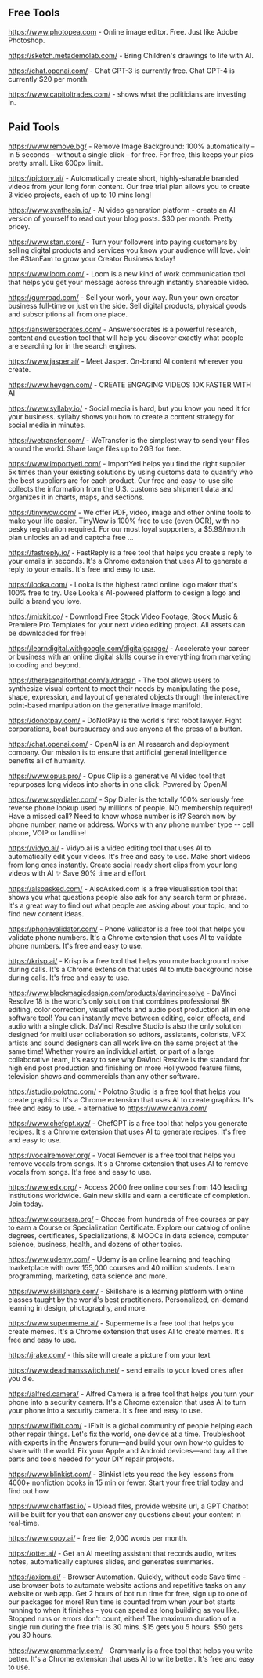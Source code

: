 ## Free Tools

https://www.photopea.com - Online image editor. Free. Just like Adobe Photoshop.

https://sketch.metademolab.com/ - Bring Children's drawings to life with AI.

https://chat.openai.com/ - Chat GPT-3 is currently free. Chat GPT-4 is currently $20 per month.

https://www.capitoltrades.com/ - shows what the politicians are investing in.

## Paid Tools

https://www.remove.bg/ - Remove Image Background: 100% automatically – in 5 seconds – without a single click – for free. For free, this keeps your pics pretty small. Like 600px limit.

https://pictory.ai/ - Automatically create short, highly-sharable branded videos from your long form content. Our free trial plan allows you to create 3 video projects, each of up to 10 mins long!

https://www.synthesia.io/ - AI video generation platform - create an AI version of yourself to read out your blog posts. $30 per month. Pretty pricey.

https://www.stan.store/ - Turn your followers into paying customers by selling digital products and services you know your audience will love. Join the #StanFam to grow your Creator Business today!

https://www.loom.com/ - Loom is a new kind of work communication tool that helps you get your message across through instantly shareable video.

https://gumroad.com/ - Sell your work, your way. Run your own creator business full-time or just on the side. Sell digital products, physical goods and subscriptions all from one place.

https://answersocrates.com/ - Answersocrates is a powerful research, content and question tool that will help you discover exactly what people are searching for in the search engines.

https://www.jasper.ai/ - Meet Jasper. On-brand AI content wherever you create.

https://www.heygen.com/ - CREATE ENGAGING VIDEOS 10X FASTER WITH AI

https://www.syllaby.io/ - Social media is hard, but you know you need it for your business.
syllaby shows you how to create a content strategy for social media in minutes.

https://wetransfer.com/ - WeTransfer is the simplest way to send your files around the world. Share large files up to 2GB for free.

https://www.importyeti.com/ - ImportYeti helps you find the right supplier 5x times than your existing solutions by using customs data to quantify who the best suppliers are for each product. Our free and easy-to-use site collects the information from the U.S. customs sea shipment data and organizes it in charts, maps, and sections.

https://tinywow.com/ - We offer PDF, video, image and other online tools to make your life easier. TinyWow is 100% free to use (even OCR), with no pesky registration required. For our most loyal supporters, a $5.99/month plan unlocks an ad and captcha free ...

https://fastreply.io/ - FastReply is a free tool that helps you create a reply to your emails in seconds. It's a Chrome extension that uses AI to generate a reply to your emails. It's free and easy to use.

https://looka.com/ - Looka is the highest rated online logo maker that's 100% free to try. Use Looka's AI-powered platform to design a logo and build a brand you love.

https://mixkit.co/ - Download Free Stock Video Footage, Stock Music & Premiere Pro Templates for your next video editing project. All assets can be downloaded for free!

https://learndigital.withgoogle.com/digitalgarage/ - Accelerate your career or business with an online digital skills course in everything from marketing to coding and beyond. 

https://theresanaiforthat.com/ai/dragan - The tool allows users to synthesize visual content to meet their needs by manipulating the pose, shape, expression, and layout of generated objects through the interactive point-based manipulation on the generative image manifold.

https://donotpay.com/ - DoNotPay is the world's first robot lawyer. Fight corporations, beat bureaucracy and sue anyone at the press of a button.

https://chat.openai.com/ - OpenAI is an AI research and deployment company. Our mission is to ensure that artificial general intelligence benefits all of humanity.

https://www.opus.pro/ - Opus Clip is a generative AI video tool that repurposes long videos into shorts in one click. Powered by OpenAI

https://www.spydialer.com/ - Spy Dialer is the totally 100% seriously free reverse phone lookup used by millions of people. NO membership required! Have a missed call? Need to know whose number is it? Search now by phone number, name or address. Works with any phone number type -- cell phone, VOIP or landline!

https://vidyo.ai/ - Vidyo.ai is a video editing tool that uses AI to automatically edit your videos. It's free and easy to use. Make short videos from long ones instantly. Create social ready short clips from your long videos with AI ✨ Save 90% time and effort

https://alsoasked.com/ - AlsoAsked.com is a free visualisation tool that shows you what questions people also ask for any search term or phrase. It's a great way to find out what people are asking about your topic, and to find new content ideas.

https://phonevalidator.com/ - Phone Validator is a free tool that helps you validate phone numbers. It's a Chrome extension that uses AI to validate phone numbers. It's free and easy to use.

https://krisp.ai/ - Krisp is a free tool that helps you mute background noise during calls. It's a Chrome extension that uses AI to mute background noise during calls. It's free and easy to use.

https://www.blackmagicdesign.com/products/davinciresolve - DaVinci Resolve 18 is the world’s only solution that combines professional 8K editing, color correction, visual effects and audio post production all in one software tool! You can instantly move between editing, color, effects, and audio with a single click. DaVinci Resolve Studio is also the only solution designed for multi user collaboration so editors, assistants, colorists, VFX artists and sound designers can all work live on the same project at the same time! Whether you’re an individual artist, or part of a large collaborative team, it’s easy to see why DaVinci Resolve is the standard for high end post production and finishing on more Hollywood feature films, television shows and commercials than any other software.

https://studio.polotno.com/ - Polotno Studio is a free tool that helps you create graphics. It's a Chrome extension that uses AI to create graphics. It's free and easy to use. - alternative to https://www.canva.com/

https://www.chefgpt.xyz/ - ChefGPT is a free tool that helps you generate recipes. It's a Chrome extension that uses AI to generate recipes. It's free and easy to use.

https://vocalremover.org/ - Vocal Remover is a free tool that helps you remove vocals from songs. It's a Chrome extension that uses AI to remove vocals from songs. It's free and easy to use.

https://www.edx.org/ - Access 2000 free online courses from 140 leading institutions worldwide. Gain new skills and earn a certificate of completion. Join today.

https://www.coursera.org/ - Choose from hundreds of free courses or pay to earn a Course or Specialization Certificate. Explore our catalog of online degrees, certificates, Specializations, & MOOCs in data science, computer science, business, health, and dozens of other topics.

https://www.udemy.com/ - Udemy is an online learning and teaching marketplace with over 155,000 courses and 40 million students. Learn programming, marketing, data science and more.

https://www.skillshare.com/ - Skillshare is a learning platform with online classes taught by the world's best practitioners. Personalized, on-demand learning in design, photography, and more.

https://www.supermeme.ai/ - Supermeme is a free tool that helps you create memes. It's a Chrome extension that uses AI to create memes. It's free and easy to use.

https://jrake.com/ - this site will create a picture from your text

https://www.deadmansswitch.net/ - send emails to your loved ones after you die.

https://alfred.camera/ - Alfred Camera is a free tool that helps you turn your phone into a security camera. It's a Chrome extension that uses AI to turn your phone into a security camera. It's free and easy to use.

https://www.ifixit.com/ - iFixit is a global community of people helping each other repair things. Let's fix the world, one device at a time. Troubleshoot with experts in the Answers forum—and build your own how-to guides to share with the world. Fix your Apple and Android devices—and buy all the parts and tools needed for your DIY repair projects.

https://www.blinkist.com/ - Blinkist lets you read the key lessons from 4000+ nonfiction books in 15 min or fewer. Start your free trial today and find out how.

https://www.chatfast.io/ - Upload files, provide website url, a GPT Chatbot will be built for you that can answer any questions about your content in real-time. 

https://www.copy.ai/ - free tier 2,000 words per month. 

https://otter.ai/ - Get an AI meeting assistant that records audio, writes notes, automatically captures slides, and generates summaries.

https://axiom.ai/ - Browser Automation. Quickly, without code
Save time - use browser bots to automate website actions and repetitive tasks on any website or web app. Get 2 hours of bot run time for free, sign up to one of our packages for more!
Run time is counted from when your bot starts running to when it finishes - you can spend as long building as you like. Stopped runs or errors don't count, either! The maximum duration of a single run during the free trial is 30 mins. $15 gets you 5 hours. $50 gets you 30 hours.

https://www.grammarly.com/ - Grammarly is a free tool that helps you write better. It's a Chrome extension that uses AI to write better. It's free and easy to use.



